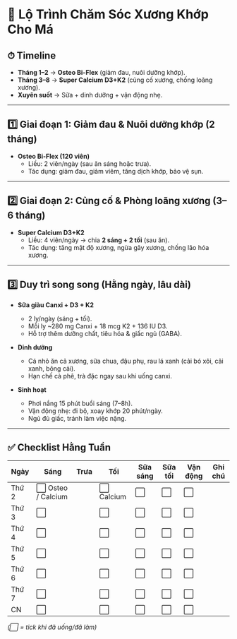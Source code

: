# 🦴 Lộ Trình Chăm Sóc Xương Khớp Cho Má

## ⏱ Timeline
- **Tháng 1–2** → **Osteo Bi-Flex** (giảm đau, nuôi dưỡng khớp).  
- **Tháng 3–8** → **Super Calcium D3+K2** (củng cố xương, chống loãng xương).  
- **Xuyên suốt** → Sữa + dinh dưỡng + vận động nhẹ.

---

## 1️⃣ Giai đoạn 1: Giảm đau & Nuôi dưỡng khớp (2 tháng)
- **Osteo Bi-Flex (120 viên)**  
  - Liều: 2 viên/ngày (sau ăn sáng hoặc trưa).  
  - Tác dụng: giảm đau, giảm viêm, tăng dịch khớp, bảo vệ sụn.

---

## 2️⃣ Giai đoạn 2: Củng cố & Phòng loãng xương (3–6 tháng)
- **Super Calcium D3+K2**  
  - Liều: 4 viên/ngày → chia **2 sáng + 2 tối** (sau ăn).  
  - Tác dụng: tăng mật độ xương, ngừa gãy xương, chống lão hóa xương.

---

## 3️⃣ Duy trì song song (Hằng ngày, lâu dài)
- **Sữa giàu Canxi + D3 + K2**  
  - 2 ly/ngày (sáng + tối).  
  - Mỗi ly ~280 mg Canxi + 18 mcg K2 + 136 IU D3.  
  - Hỗ trợ thêm dưỡng chất, tiêu hóa & giấc ngủ (GABA).  

- **Dinh dưỡng**  
  - Cá nhỏ ăn cả xương, sữa chua, đậu phụ, rau lá xanh (cải bó xôi, cải xanh, bông cải).  
  - Hạn chế cà phê, trà đặc ngay sau khi uống canxi.

- **Sinh hoạt**  
  - Phơi nắng 15 phút buổi sáng (7–8h).  
  - Vận động nhẹ: đi bộ, xoay khớp 20 phút/ngày.  
  - Ngủ đủ giấc, tránh làm việc nặng.

---

## ✅ Checklist Hằng Tuần
| Ngày | Sáng | Trưa | Tối | Sữa sáng | Sữa tối | Vận động | Ghi chú |
|------|------|------|-----|----------|---------|----------|---------|
| Thứ 2 | ⬜ Osteo / Calcium |   | ⬜ Calcium | ⬜ | ⬜ | ⬜ |         |
| Thứ 3 | ⬜ |   | ⬜ | ⬜ | ⬜ | ⬜ |         |
| Thứ 4 | ⬜ |   | ⬜ | ⬜ | ⬜ | ⬜ |         |
| Thứ 5 | ⬜ |   | ⬜ | ⬜ | ⬜ | ⬜ |         |
| Thứ 6 | ⬜ |   | ⬜ | ⬜ | ⬜ | ⬜ |         |
| Thứ 7 | ⬜ |   | ⬜ | ⬜ | ⬜ | ⬜ |         |
| CN    | ⬜ |   | ⬜ | ⬜ | ⬜ | ⬜ |         |

*(⬜ = tick khi đã uống/đã làm)*  
